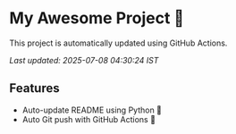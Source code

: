 # My Awesome Project 🚀

This project is automatically updated using GitHub Actions.

_Last updated: 2025-07-08 04:30:24 IST_

## Features
- Auto-update README using Python 🐍
- Auto Git push with GitHub Actions 🤖
